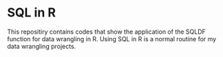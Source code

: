 # SQL in R

This repositiry contains codes that show the application of the SQLDF function for data wrangling in R. Using SQL in R is a normal routine for my data wrangling projects. 
